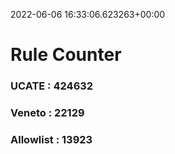 2022-06-06 16:33:06.623263+00:00
# Rule Counter 
 ### UCATE : 424632

 ### Veneto : 22129

 ### Allowlist : 13923